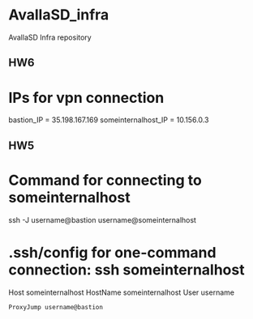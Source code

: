 # AvallaSD_infra
AvallaSD Infra repository

## HW6
# IPs for vpn connection
bastion_IP = 35.198.167.169
someinternalhost_IP = 10.156.0.3

## HW5
# Command for connecting to someinternalhost
ssh -J username@bastion username@someinternalhost

# .ssh/config for one-command connection: ssh someinternalhost
Host someinternalhost
    HostName someinternalhost
    User username

    ProxyJump username@bastion
